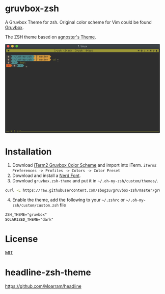 # gruvbox-zsh
A Gruvbox Theme for zsh. Original color scheme for Vim could be found [Gruvbox](https://github.com/morhetz/gruvbox).

The ZSH theme based on [agnoster's Theme](https://gist.github.com/agnoster/3712874).

![gruvbox-zsh](screenshot.png)

# Installation
1. Download [iTerm2 Gruvbox Color Scheme](https://github.com/herrbischoff/iterm2-gruvbox) and import into iTerm. `iTerm2 Preferences -> Profiles -> Colors -> Color Preset`
2. Download and install a [Nerd Font](https://nerdfonts.com/).
3. Download `gruvbox.zsh-theme` and put it in `~/.oh-my-zsh/custom/themes/`.
  ``` bash
  curl -L https://raw.githubusercontent.com/sbugzu/gruvbox-zsh/master/gruvbox.zsh-theme > ~/.oh-my-zsh/custom/themes/gruvbox.zsh-theme
  ```
4. Enable the theme, add the following to your `~/.zshrc` or `~/.oh-my-zsh/custom/custom.zsh` file
  ```
  ZSH_THEME="gruvbox"
  SOLARIZED_THEME="dark"
  ```

# License
  [MIT](https://en.wikipedia.org/wiki/MIT_License)


# headline-zsh-theme
https://github.com/Moarram/headline
